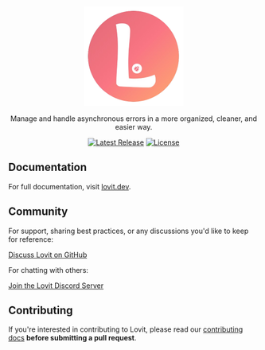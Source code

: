 <p align="center">
  <a href="https://lovit.dev">
    <img src="https://raw.githubusercontent.com/lovit-dev/lovit/main/.github/logo.png" alt="Lovit logo" width="200" height="200">
  </a>
</p>

<p align="center">
  Manage and handle asynchronous errors in a more organized, cleaner, and easier way.
</p>

<p align="center">
    <a href="https://www.npmjs.com/package/lovit"><img src="https://img.shields.io/npm/v/lovit.svg" alt="Latest Release"></a>
    <a href="https://github.com/lovit-dev/lovit/blob/main/LICENSE"><img src="https://img.shields.io/npm/l/lovit" alt="License"></a>
</p>

## Documentation

For full documentation, visit [lovit.dev](https://lovit.dev).

## Community

For support, sharing best practices, or any discussions you'd like to keep for reference:

[Discuss Lovit on GitHub](https://github.com/lovit-dev/lovit/discussions)

For chatting with others:

[Join the Lovit Discord Server](https://discord.gg/kkx5zYKZwR)

## Contributing

If you're interested in contributing to Lovit, please read our [contributing docs](https://github.com/lovit-dev/lovit/blob/main/.github/CONTRIBUTING.md) **before submitting a pull request**.
